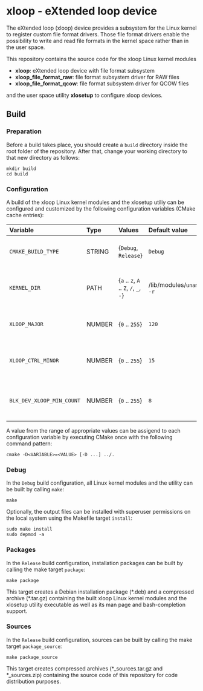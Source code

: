 # xloop - eXtended loop device

The eXtended loop (xloop) device provides a subsystem for the Linux kernel to register custom file format drivers. Those file format drivers enable the possibility to write and read file formats in the kernel space rather than in the user space.

This repository contains the source code for the xloop Linux kernel modules

  - **xloop**: eXtended loop device with file format subsystem
  - **xloop_file_format_raw**: file format subsystem driver for RAW files
  - **xloop_file_format_qcow**: file format subsystem driver for QCOW files

and the user space utility **xlosetup** to configure xloop devices.


## Build

### Preparation
Before a build takes place, you should create a `build` directory inside the root folder of the repository. After that, change your working directory to that new directory as follows:

```shell
mkdir build
cd build
```


### Configuration
A build of the xloop Linux kernel modules and the xlosetup utiliy can be configured and customized by the following configuration variables (CMake cache entries):

| Variable                  | Type   | Values                                  | Default value           | Description                                         |
|:--------------------------|:-------|:----------------------------------------|:------------------------|-----------------------------------------------------|
| `CMAKE_BUILD_TYPE`        | STRING | {`Debug`, `Release`}                    | `Debug`                 | Build configuration of the xloop project.           |
| `KERNEL_DIR`              | PATH   | {`a` .. `z`, `A` .. `Z`, `/`, `_`, `-`} | /lib/modules/`uname -r` | Path to Linux kernel modules to compile against.    |
| `XLOOP_MAJOR`             | NUMBER | {`0` .. `255`}                          | `120`                   | Major number for xloop devices.                     |
| `XLOOP_CTRL_MINOR`        | NUMBER | {`0` .. `255`}                          | `15`                    | Minor number for the xloop-control device.          |
| `BLK_DEV_XLOOP_MIN_COUNT` | NUMBER | {`0` .. `255`}                          | `8`                     | Number of xloop devices to pre-create at init time. |

A value from the range of appropriate values can be assigend to each configuration variable by executing CMake once with the following command pattern:

```shell
cmake -D<VARIABLE>=<VALUE> [-D ...] ../.
```


### Debug
In the `Debug` build configuration, all Linux kernel modules and the utility can be built by calling `make`:

```shell
make
```

Optionally, the output files can be installed with superuser permissions on the local system using the Makefile target `install`:

```shell
sudo make install
sudo depmod -a
```


### Packages
In the `Release` build configuration, installation packages can be built by calling the make target `package`:

```shell
make package
```

This target creates a Debian installation package (\*.deb) and a compressed archive (\*.tar.gz) containing the built xloop Linux kernel modules and the xlosetup utility executable as well as its man page and bash-completion support.


### Sources
In the `Release` build configuration, sources can be built by calling the make target `package_source`:

```shell
make package_source
```

This target creates compressed archives (\*_sources.tar.gz and \*_sources.zip) containing the source code of this repository for code distribution purposes.
